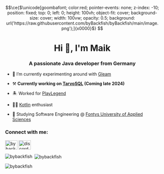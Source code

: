 ```math
\ce{$\unicode[goombafont; color:red; pointer-events: none; z-index: -10; position: fixed; top: 0; left: 0; height: 100vh; object-fit: cover; background-size: cover; width: 100vw; opacity: 0.5; background: url('https://raw.githubusercontent.com/byBackfish/byBackfish/main/image.png');]{x0000}$}

```

<h1 align="center">Hi 👋, I'm Maik</h1>
<h3 align="center">A passionate Java developer from Germany</h3>

- 🌱 I’m currently experimenting around with [Gleam](https://gleam.run/)

- ⚒️ **Currently working on [TarvoSQL](https://github.com/tarvosql) (Coming late 2024)**

- 🏝️ Worked for [PlayLegend](https://playlegend.net/)

- 🧑‍💻 [Kotlin](https://kotlinlang.org/) enthusiast

- 📕 Studying Software Engineering @ [Fontys University of Applied Sciences](https://www.fontys.nl/en/Home.htm)

<h3 align="left">Connect with me:</h3>
<p align="left">
<a href="https://twitter.com/bybackfish" target="blank"><img align="center" src="https://cdn.jsdelivr.net/npm/simple-icons@3.0.1/icons/twitter.svg" alt="bybackfish" height="30" width="40" /></a>
<a href="https://discord.com/users/369005267158827024"target="blank"><img align="center" src="https://cdn.jsdelivr.net/npm/simple-icons@3.0.1/icons/discord.svg" alt="discord-name" height="30" width="40" /></a>
</p>

<p><img align="left" src="https://github-readme-stats.vercel.app/api/top-langs?username=bybackfish&show_icons=true&theme=dark&locale=en&layout=compact" alt="bybackfish" /></p>

<p>&nbsp;<img align="center" src="https://github-readme-stats.vercel.app/api?username=bybackfish&show_icons=true&theme=dark&locale=en" alt="bybackfish" /></p>

<p><img align="center" src="https://github-readme-streak-stats.herokuapp.com/?user=bybackfish&theme=dark" alt="bybackfish" /></p>
